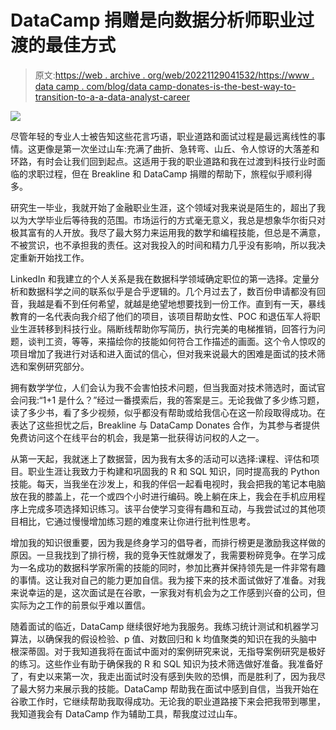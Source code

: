 # DataCamp 捐赠是向数据分析师职业过渡的最佳方式

> 原文:[https://web . archive . org/web/20221129041532/https://www . data camp . com/blog/data camp-donates-is-the-best-way-to-transition-to-a-a-data-analyst-career](https://web.archive.org/web/20221129041532/https://www.datacamp.com/blog/datacamp-donates-is-the-best-way-to-transition-into-a-data-analyst-career)

![](../Images/3135b7c25c702a68ac56a037ee90409b.png)

尽管年轻的专业人士被告知这些花言巧语，职业道路和面试过程是最远离线性的事情。这更像是第一次坐过山车:充满了曲折、急转弯、山丘、令人惊讶的大落差和环路，有时会让我们回到起点。这适用于我的职业道路和我在过渡到科技行业时面临的求职过程，但在 Breakline 和 DataCamp 捐赠的帮助下，旅程似乎顺利得多。

研究生一毕业，我就开始了金融职业生涯，这个领域对我来说是陌生的，超出了我以为大学毕业后等待我的范围。市场运行的方式毫无意义，我总是想象华尔街只对极其富有的人开放。我尽了最大努力来运用我的数学和编程技能，但总是不满意，不被赏识，也不承担我的责任。这对我投入的时间和精力几乎没有影响，所以我决定重新开始找工作。

LinkedIn 和我建立的个人关系是我在数据科学领域确定职位的第一选择。定量分析和数据科学之间的联系似乎是合乎逻辑的。几个月过去了，数百份申请都没有回音，我越是看不到任何希望，就越是绝望地想要找到一份工作。直到有一天，暴线教育的一名代表向我介绍了他们的项目，该项目帮助女性、POC 和退伍军人将职业生涯转移到科技行业。隔断线帮助你写简历，执行完美的电梯推销，回答行为问题，谈判工资，等等，来描绘你的技能如何符合工作描述的画面。这个令人惊叹的项目增加了我进行对话和进入面试的信心，但对我来说最大的困难是面试的技术筛选和案例研究部分。

拥有数学学位，人们会认为我不会害怕技术问题，但当我面对技术筛选时，面试官会问我:“1+1 是什么？”经过一番摸索后，我的答案是三。无论我做了多少练习题，读了多少书，看了多少视频，似乎都没有帮助或给我信心在这一阶段取得成功。在表达了这些担忧之后，Breakline 与 DataCamp Donates 合作，为其参与者提供免费访问这个在线平台的机会，我是第一批获得访问权的人之一。

从第一天起，我就迷上了数据营，因为我有太多的活动可以选择:课程、评估和项目。职业生涯让我致力于构建和巩固我的 R 和 SQL 知识，同时提高我的 Python 技能。每天，当我坐在沙发上，和我的伴侣一起看电视时，我会把我的笔记本电脑放在我的膝盖上，花一个或四个小时进行编码。晚上躺在床上，我会在手机应用程序上完成多项选择知识练习。该平台使学习变得有趣和互动，与我尝试过的其他项目相比，它通过慢慢增加练习题的难度来让你进行批判性思考。

增加我的知识很重要，因为我是终身学习的倡导者，而排行榜更是激励我这样做的原因。一旦我找到了排行榜，我的竞争天性就爆发了，我需要粉碎竞争。在学习成为一名成功的数据科学家所需的技能的同时，参加比赛并保持领先是一件非常有趣的事情。这让我对自己的能力更加自信。我为接下来的技术面试做好了准备。对我来说幸运的是，这次面试是在谷歌，一家我对有机会为之工作感到兴奋的公司，但实际为之工作的前景似乎难以置信。

随着面试的临近，DataCamp 继续很好地为我服务。我练习统计测试和机器学习算法，以确保我的假设检验、p 值、对数回归和 k 均值聚类的知识在我的头脑中根深蒂固。对于我知道我将在面试中面对的案例研究来说，无指导案例研究是极好的练习。这些作业有助于确保我的 R 和 SQL 知识为技术筛选做好准备。我准备好了，有史以来第一次，我走出面试时没有感到失败的恐惧，而是胜利了，因为我尽了最大努力来展示我的技能。DataCamp 帮助我在面试中感到自信，当我开始在谷歌工作时，它继续帮助我取得成功。无论我的职业道路接下来会把我带到哪里，我知道我会有 DataCamp 作为辅助工具，帮我度过过山车。